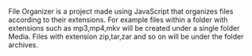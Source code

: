File Organizer is a project made using JavaScript that organizes files according to their extensions.
For example files within a folder with extensions such as mp3,mp4,mkv will be created under a single folder Media.
Files with extension zip,tar,zar and so on will be under the folder archives.

